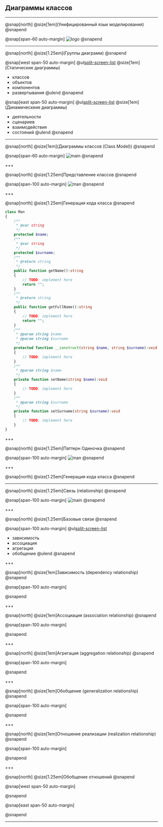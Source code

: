 
## Диаграммы классов

---

@snap[north]
@size[1em](Унифицированный язык моделирования)
@snapend

@snap[span-60 auto-margin]
![logo](images/UML_logo.png)
@snapend

---
@snap[north]
@size[1.25em](Группы диаграмм)
@snapend

@snap[west span-50 auto-margin] 
  @ul[split-screen-list](false)
  @size[1em](Статические диаграммы)
  - классов
  - объектов
  - компонентов
  - развертывания
@ulend
@snapend

@snap[east span-50 auto-margin]
  @ul[split-screen-list](false)
  @size[1em](Динамическеие диаграммы)
  - деятельности
  - сценариев
  - взаимодействия 
  - состояний
@ulend
@snapend

---

@snap[north]
@size[1em](Диаграммы классов (Class Model))
@snapend

@snap[span-60 auto-margin]
![main](images/diagram.png)
@snapend

+++

@snap[north]
@size[1.25em]Представление классов
@snapend

@snap[span-100 auto-margin] 
![man](images/man.png)
@snapend

+++

@snap[north]
@size[1.25em]Генерация кода класса
@snapend

```php
class Man
{
	/**
	 * @var string
	 */
	protected $name;
	/**
	 * @var string
	 */
	protected $surname;
	/**
	 * @return string
	 */
	public function getName():string
	{
		// TODO: implement here
		return "";
	}
	/**
	 * @return string
	 */
	public function getFullName():string
	{
		// TODO: implement here
		return "";
	}
	/**
	 * @param string $name
	 * @param string $surname
	 */
	protected function __construct(string $name, string $surname):void
	{
		// TODO: implement here
	}
	/**
	 * @param string $name
	 */
	private function setName(string $name):void
	{
		// TODO: implement here
	}
	/**
	 * @param string $surname
	 */
	private function setSurname(string $surname):void
	{
		// TODO: implement here
	}
}
```
+++

@snap[north]
@size[1.25em]Паттерн Одиночка
@snapend

@snap[span-100 auto-margin] 
![man](images/singleton.png)
@snapend

+++

@snap[north]
@size[1.25em]Генерация кода класса
@snapend

---

@snap[north]
@size[1.25em]Связь (relationship)
@snapend

@snap[span-100 auto-margin]
![main](images/relationship.png)
@snapend

+++

@snap[north]
@size[1.25em]Базовые связи
@snapend

@snap[span-100 auto-margin]
  @ul[split-screen-list](false)
  - зависимость
  - ассоциация
  - агрегация
  - обобщение
@ulend
@snapend

+++

@snap[north]
@size[1em]Зависимость (dependency relationship)
@snapend

@snap[span-100 auto-margin]

@snapend

+++

@snap[north]
@size[1em]Ассоциация (association relationship)
@snapend

@snap[span-100 auto-margin]

@snapend

+++

@snap[north]
@size[1em]Агрегация (aggregation relationship)
@snapend

@snap[span-100 auto-margin]

@snapend

+++

@snap[north]
@size[1em]Обобщение (generalization relationship)
@snapend

@snap[span-100 auto-margin]

@snapend

+++

@snap[north]
@size[1em]Отношение реализации (realization relationship)
@snapend

@snap[span-100 auto-margin]

@snapend

+++

@snap[north]
@size[1.25em]Обобщение отношений
@snapend

@snap[west span-50 auto-margin] 
  
@snapend

@snap[east span-50 auto-margin]
  
@snapend

---
